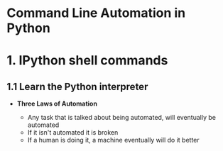 Command Line Automation in Python
=================================

# 1. IPython shell commands

## 1.1 Learn the Python interpreter

* **Three Laws of Automation**

	* Any task that is talked about being automated, will eventually be automated
	* If it isn't automated it is broken
	* If a human is doing it, a machine eventually will do it better






























